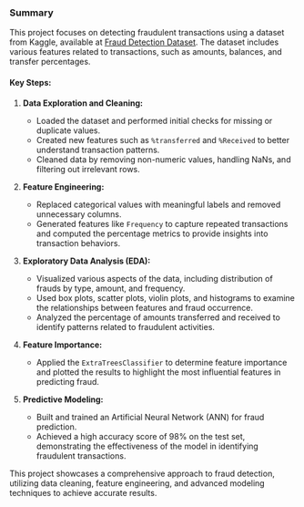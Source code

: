 ### Summary

This project focuses on detecting fraudulent transactions using a dataset from Kaggle, available at [Fraud Detection Dataset](https://www.kaggle.com/datasets/pranavrawat1301/fraud-detection). The dataset includes various features related to transactions, such as amounts, balances, and transfer percentages.

#### Key Steps:
1. **Data Exploration and Cleaning:**
   - Loaded the dataset and performed initial checks for missing or duplicate values.
   - Created new features such as `%transferred` and `%Received` to better understand transaction patterns.
   - Cleaned data by removing non-numeric values, handling NaNs, and filtering out irrelevant rows.

2. **Feature Engineering:**
   - Replaced categorical values with meaningful labels and removed unnecessary columns.
   - Generated features like `Frequency` to capture repeated transactions and computed the percentage metrics to provide insights into transaction behaviors.

3. **Exploratory Data Analysis (EDA):**
   - Visualized various aspects of the data, including distribution of frauds by type, amount, and frequency.
   - Used box plots, scatter plots, violin plots, and histograms to examine the relationships between features and fraud occurrence.
   - Analyzed the percentage of amounts transferred and received to identify patterns related to fraudulent activities.

4. **Feature Importance:**
   - Applied the `ExtraTreesClassifier` to determine feature importance and plotted the results to highlight the most influential features in predicting fraud.

5. **Predictive Modeling:**
   - Built and trained an Artificial Neural Network (ANN) for fraud prediction.
   - Achieved a high accuracy score of 98% on the test set, demonstrating the effectiveness of the model in identifying fraudulent transactions.

This project showcases a comprehensive approach to fraud detection, utilizing data cleaning, feature engineering, and advanced modeling techniques to achieve accurate results.
